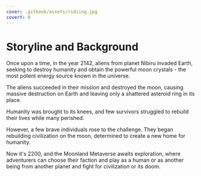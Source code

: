 ```yaml
---
cover: .gitbook/assets/ridiing.jpg
coverY: 0
---
```


# Storyline and Background

Once upon a time, in the year 2142, aliens from planet Nibiru invaded Earth, seeking to destroy humanity and obtain the powerful moon crystals - the most potent energy source known in the universe.&#x20;

The aliens succeeded in their mission and destroyed the moon, causing massive destruction on Earth and leaving only a shattered asteroid ring in its place.&#x20;

Humanity was brought to its knees, and few survivors struggled to rebuild their lives while many perished.&#x20;

However, a few brave individuals rose to the challenge. They began rebuilding civilization on the moon, determined to create a new home for humanity.&#x20;

Now it's 2200, and the Moonland Metaverse awaits exploration, where adventurers can choose their faction and play as a human or as another being from another planet and fight for civilization or its doom.
